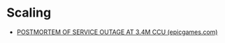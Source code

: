 # Scaling

* [POSTMORTEM OF SERVICE OUTAGE AT 3.4M CCU (epicgames.com)](https://www.epicgames.com/fortnite/en-US/news/postmortem-of-service-outage-at-3-4m-ccu)